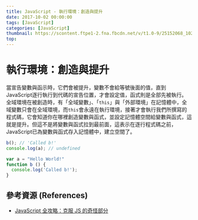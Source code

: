 ```yaml
---
title: JavaScript - 執行環境：創造與提升
date: 2017-10-02 00:00:00
tags: [JavaScript]
categories: [JavaScript]
thumbnail: https://scontent.ftpe1-2.fna.fbcdn.net/v/t1.0-9/25152068_10208369508114830_4476640990371468565_n.jpg?oh=6efe943aac4e8fd6168c3a1dec176626&oe=5AD5D929
top:
---
```

# 執行環境：創造與提升
當宣告變數與函示時，它們會被提升，變數不會給等號後面的值，直到JavaScript逐行執行到代碼的宣告位置，才會設定值，函式則是全部先被執行。  
全域環境在被創造時，有「全域變數」、「`this`」與「外部環境」在記憶體中，全域變數只會在全域環境，而`this`會永遠在執行環境，接著才會執行我們所撰寫的程式碼，它會知道你在哪裡創造變數與函式，並設定記憶體空間給變數與函式，這就是提升。但這不是將變數與函式拉到最前面，這表示在逐行程式碼之前，JavaScript已為變數與函式存入記憶體中，建立空間了。
```javascript
b(); // 'Called b!'
console.log(a); // undefined

var a = "Hello World!"
function b () {
  console.log('Called b!');
}
```

## 參考資源 (References)
* [JavaScript 全攻略：克服 JS 的奇怪部分](https://www.udemy.com/javascriptjs/learn/v4/overview)